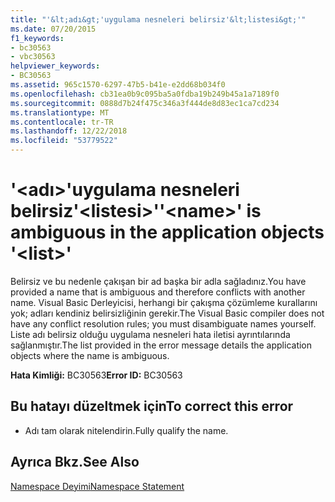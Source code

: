 ```yaml
---
title: "'&lt;adı&gt;'uygulama nesneleri belirsiz'&lt;listesi&gt;'"
ms.date: 07/20/2015
f1_keywords:
- bc30563
- vbc30563
helpviewer_keywords:
- BC30563
ms.assetid: 965c1570-6297-47b5-b41e-e2dd68b034f0
ms.openlocfilehash: cb31ea0b9c095ba5a0fdba19b249b45a1a7189f0
ms.sourcegitcommit: 0888d7b24f475c346a3f444de8d83ec1ca7cd234
ms.translationtype: MT
ms.contentlocale: tr-TR
ms.lasthandoff: 12/22/2018
ms.locfileid: "53779522"
---
```

# <a name="ltnamegt-is-ambiguous-in-the-application-objects-ltlistgt"></a><span data-ttu-id="11bb3-102">'&lt;adı&gt;'uygulama nesneleri belirsiz'&lt;listesi&gt;'</span><span class="sxs-lookup"><span data-stu-id="11bb3-102">'&lt;name&gt;' is ambiguous in the application objects '&lt;list&gt;'</span></span>
<span data-ttu-id="11bb3-103">Belirsiz ve bu nedenle çakışan bir ad başka bir adla sağladınız.</span><span class="sxs-lookup"><span data-stu-id="11bb3-103">You have provided a name that is ambiguous and therefore conflicts with another name.</span></span> <span data-ttu-id="11bb3-104">Visual Basic Derleyicisi, herhangi bir çakışma çözümleme kurallarını yok; adları kendiniz belirsizliğinin gerekir.</span><span class="sxs-lookup"><span data-stu-id="11bb3-104">The Visual Basic compiler does not have any conflict resolution rules; you must disambiguate names yourself.</span></span> <span data-ttu-id="11bb3-105">Liste adı belirsiz olduğu uygulama nesneleri hata iletisi ayrıntılarında sağlanmıştır.</span><span class="sxs-lookup"><span data-stu-id="11bb3-105">The list provided in the error message details the application objects where the name is ambiguous.</span></span>  
  
 <span data-ttu-id="11bb3-106">**Hata Kimliği:** BC30563</span><span class="sxs-lookup"><span data-stu-id="11bb3-106">**Error ID:** BC30563</span></span>  
  
## <a name="to-correct-this-error"></a><span data-ttu-id="11bb3-107">Bu hatayı düzeltmek için</span><span class="sxs-lookup"><span data-stu-id="11bb3-107">To correct this error</span></span>  
  
-   <span data-ttu-id="11bb3-108">Adı tam olarak nitelendirin.</span><span class="sxs-lookup"><span data-stu-id="11bb3-108">Fully qualify the name.</span></span>  
  
## <a name="see-also"></a><span data-ttu-id="11bb3-109">Ayrıca Bkz.</span><span class="sxs-lookup"><span data-stu-id="11bb3-109">See Also</span></span>  
 [<span data-ttu-id="11bb3-110">Namespace Deyimi</span><span class="sxs-lookup"><span data-stu-id="11bb3-110">Namespace Statement</span></span>](../../visual-basic/language-reference/statements/namespace-statement.md)
